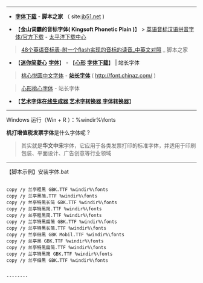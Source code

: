 
----------------

- [**字体下载**](https://www.jb51.net/fonts/) - **脚本之家** （ site:[jb51.net](https://www.jb51.net/) )

- 【**金山词霸的音标字体( Kingsoft Phonetic Plain )**】 > [英语音标汉语拼音字体/官方下载](https://dl.pconline.com.cn/download/581556.html) - [太平洋下载中心](https://dl.pconline.com.cn/sort/72.html)

> [48个英语音标表-附一个flash实现的音标的读音_中英文对照](https://www.jb51.net/article/9270.htm) _ 脚本之家

- 【[**迷你简菱心**](http://font.chinaz.com/120210022850.htm) [**字体**](http://font.chinaz.com/tag_font/LingXin.html)】 - 【[**心形**](http://aspx.sc.chinaz.com/query.aspx?keyword=%E5%BF%83%E5%BD%A2%E5%AD%97%E4%BD%93) [**字体下载**](http://font.chinaz.com/tag_font/XinXing.html )】 | 站长字体 

> [桃心悦圆中文字体](http://font.chinaz.com/180823103370.htm) - [**站长字体**](http://font.chinaz.com/) ( http://font.chinaz.com/ ) 

> [心形桃心字体](http://font.chinaz.com/180831566150.htm) - 站长字体 

- 【[**艺术字体在线生成器 艺术字转换器 字体转换器**](https://www.qt86.com/)】 

----------------

Windows 运行（Win + R ）：%windir%\fonts

**机打增值税发票字体**是什么字体呢？
> 其实就是**华文中宋**字体，它应用于各类发票打印的标准字体，并适用于印刷包装、平面设计、广告创意等行业领域

--------

【脚本示例】安装字体.bat
<pre><code>
copy /y 兰亭粗黑 GBK.TTF %windir%\fonts
copy /y 兰亭黑简.TTF %windir%\fonts
copy /y 兰亭特黑长简 GBK.TTF %windir%\fonts
copy /y 兰亭特黑简.TTF %windir%\fonts
copy /y 兰亭粗黑简.TTF %windir%\fonts
copy /y 兰亭特黑扁简 GBK.TTF %windir%\fonts
copy /y 兰亭特黑长简.TTF %windir%\fonts
copy /y 兰亭细黑 GBK Mobil.TTF %windir%\fonts
copy /y 兰亭黑 GBK.TTF %windir%\fonts
copy /y 兰亭特黑扁简.TTF %windir%\fonts
copy /y 兰亭特黑简 GBK.TTF %windir%\fonts
copy /y 兰亭细黑 GBK.TTF %windir%\fonts
</ code></ pre>

--------

